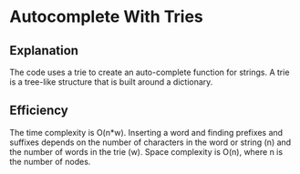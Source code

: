 
# Autocomplete With Tries

## Explanation
The code uses a trie to create an auto-complete function for strings. A trie is a tree-like structure that is built around a dictionary.

## Efficiency
The time complexity is O(n*w). Inserting a word and finding prefixes and suffixes depends on the number of characters in the word or string (n) and the number of words in the trie (w). Space complexity is O(n), where n is the number of nodes.